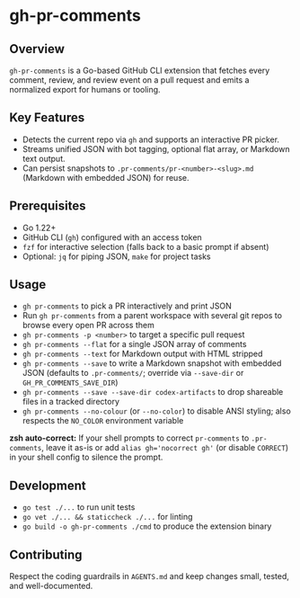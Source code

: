 # gh-pr-comments

## Overview
`gh-pr-comments` is a Go-based GitHub CLI extension that fetches every comment, review, and review event on a pull request and emits a normalized export for humans or tooling.

## Key Features
- Detects the current repo via `gh` and supports an interactive PR picker.
- Streams unified JSON with bot tagging, optional flat array, or Markdown text output.
- Can persist snapshots to `.pr-comments/pr-<number>-<slug>.md` (Markdown with embedded JSON) for reuse.

## Prerequisites
- Go 1.22+
- GitHub CLI (`gh`) configured with an access token
- `fzf` for interactive selection (falls back to a basic prompt if absent)
- Optional: `jq` for piping JSON, `make` for project tasks

## Usage
- `gh pr-comments` to pick a PR interactively and print JSON
- Run `gh pr-comments` from a parent workspace with several git repos to browse every open PR across them
- `gh pr-comments -p <number>` to target a specific pull request
- `gh pr-comments --flat` for a single JSON array of comments
- `gh pr-comments --text` for Markdown output with HTML stripped
- `gh pr-comments --save` to write a Markdown snapshot with embedded JSON (defaults to `.pr-comments/`; override via `--save-dir` or `GH_PR_COMMENTS_SAVE_DIR`)
- `gh pr-comments --save --save-dir codex-artifacts` to drop shareable files in a tracked directory
- `gh pr-comments --no-colour` (or `--no-color`) to disable ANSI styling; also respects the `NO_COLOR` environment variable

**zsh auto-correct:** If your shell prompts to correct `pr-comments` to `.pr-comments`, leave it as-is or add `alias gh='nocorrect gh'` (or disable `CORRECT`) in your shell config to silence the prompt.

## Development
- `go test ./...` to run unit tests
- `go vet ./... && staticcheck ./...` for linting
- `go build -o gh-pr-comments ./cmd` to produce the extension binary

## Contributing
Respect the coding guardrails in `AGENTS.md` and keep changes small, tested, and well-documented.

